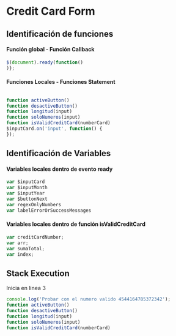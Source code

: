 # Credit Card Form

## Identificación de funciones

#### Función global - Función Callback
~~~js
$(document).ready(function()
)};
~~~~  

#### Funciones Locales - Funciones Statement

~~~js

function activeButton()   
function desactiveButton()   
function longitud(input)  
function soloNumeros(input)  
function isValidCreditCard(numberCard)  
$inputCard.on('input', function() {
});
~~~

## Identificación de Variables


#### Variables locales dentro de evento ready
~~~js
var $inputCard
var $inputMonth
var $inputYear
var $buttonNext 
var regexOnlyNumbers
var labelErrorOrSuccessMessages
~~~

#### Variables locales dentro de función isValidCreditCard

~~~js
var creditCardNumber;
var arr;
var sumaTotal;
var index;
~~~  

## Stack Execution  

Inicia en linea 3

~~~js
console.log('Probar con el numero valido 4544164785372342'); 
function activeButton()  
function desactiveButton()  
function longitud(input)  
function soloNumeros(input)  
function isValidCreditCard(numberCard)  
~~~ 